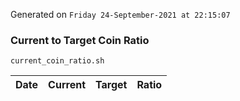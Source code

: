 Generated on `Friday 24-September-2021 at 22:15:07`

### Current to Target Coin Ratio
`current_coin_ratio.sh`

Date|Current|Target|Ratio
---|---|---|---
